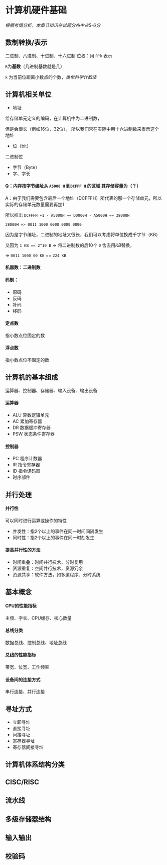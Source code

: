 # 计算机硬件基础
*根据考情分析，本章节知识在试题分布中占5-6分*

## 数制转换/表示
二进制、八进制、十进制、十六进制
位权：用 `R^k` 表示

`R`为**基数**（几进制基数就是几）

`k` 为当前位距离小数点的个数，_类似科学计数法_

## 计算机相关单位
- 地址

给存储单元定义的编码，在计算机中为二进制数，

但是会很长（例如16位，32位），
所以我们常在实际中用十六进制数来表示这个地址
- 位（bit）

二进制位

- 字节（Byte）
- 字、字长

#### Q：内存按**字节编址**从 `A5000 H` 到`DCFFF H` 的区域 其**存储容量**为（？）
A：由于我们需要包含最后一个地址（DCFFFH）所代表的那一个存储单元，所以实际的存储单元数量需要再加1

所以推出 `DCFFFH +1 - A5000H == DD000H - A5000H == 38000H`

`38000H => 0011 1000 0000 0000 0000`

因为是字节编址，二进制的地址又很长，我们可以考虑将单位换成千字节（KB）

又因为 `1 KB == 2^10 B` => 将二进制数的后10个 `0` 舍去用*KB*替换，

=> `0011 1000 00 KB` == `224 KB`

#### 机器数：二进制数

#### 码制：
- 原码
- 反码
- 补码
- 移码

#### 定点数
指小数点位固定的数
#### 浮点数
指小数点位不固定的数

## 计算机的基本组成
运算器、控制器、存储器、输入设备、输出设备
#### 运算器
- ALU 算数逻辑单元
- AC 累加寄存器
- DR 数据缓冲寄存器
- PSW 状态条件寄存器
#### 控制器
- PC 程序计数器
- IR 指令寄存器
- ID 指令译码器
- 时序部件

## 并行处理
#### 并行性
可以同时进行运算或操作的特性
- 并发性：指2个以上的事件在同一时间间隔发生
- 同时性：指2个以上的事件在同一时刻发生
#### 提高并行性的方法
- 时间重叠：时间并行技术，分时复用
- 资源重复：空间并行技术，资源冗余
- 资源共享：软件方法，如多道程序、分时系统

## 基本概念
#### CPU的性能指标
主频、字长、CPU缓存、核心数量

#### 总线分类
数据总线、控制总线、地址总线

#### 总线的性能指标
带宽、位宽、工作频率

#### 设备间的连接方式
串行连接、并行连接

## 寻址方式
- 立即寻址
- 直接寻址
- 间接寻址
- 寄存器寻址
- 寄存器间接寻址

## 计算机体系结构分类
<!-- TODO 从本节继续学习 -->

## CISC/RISC
## 流水线
## 多级存储器结构
## 输入输出
## 校验码
